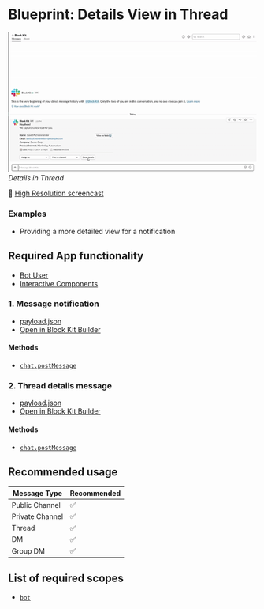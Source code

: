 # Blueprint: Details View in Thread

![](details-thread.gif)  
*Details in Thread*

🎥 [High Resolution screencast](details-thread.mp4)

### Examples

* Providing a more detailed view for a notification

## Required App functionality

* [Bot User](https://api.slack.com/bot-users)
* [Interactive Components](https://api.slack.com/interactive-messages)

### 1. Message notification

* [payload.json](payload-message.json)
* [Open in Block Kit Builder](https://api.slack.com/tools/block-kit-builder?blocks=%5B%7B%22type%22%3A%22section%22%2C%22text%22%3A%7B%22type%22%3A%22mrkdwn%22%2C%22text%22%3A%22*Hey%20there!*%5CnWe%20captured%20a%20new%20lead%20for%20you.%22%7D%7D%2C%7B%22type%22%3A%22divider%22%7D%2C%7B%22type%22%3A%22section%22%2C%22text%22%3A%7B%22type%22%3A%22mrkdwn%22%2C%22text%22%3A%22*Name*%3A%20David%20Pichsenmeister%5Cn*Email*%3A%20%3Cfakelink.toUser.com%7Cdavidpichsenmeister%40example.com%3E%5Cn*Company*%3A%20Demo%20Corp%5Cn*Product%20Interest*%3A%20Marketing%20Automation%22%7D%2C%22accessory%22%3A%7B%22type%22%3A%22button%22%2C%22text%22%3A%7B%22type%22%3A%22plain_text%22%2C%22text%22%3A%22View%20on%20Web%20%3Aarrow_upper_right%3A%22%2C%22emoji%22%3Atrue%7D%2C%22value%22%3A%22click_me_123%22%7D%7D%2C%7B%22type%22%3A%22context%22%2C%22elements%22%3A%5B%7B%22type%22%3A%22mrkdwn%22%2C%22text%22%3A%22%3Acalendar%3A%20*Date%3A*%20May%2017%2C%202019%203%3A14pm%22%7D%2C%7B%22type%22%3A%22mrkdwn%22%2C%22text%22%3A%22%3Aenvelope_with_arrow%3A%20*Inbound%3A*%20Website%22%7D%5D%7D%2C%7B%22type%22%3A%22divider%22%7D%2C%7B%22type%22%3A%22actions%22%2C%22elements%22%3A%5B%7B%22type%22%3A%22users_select%22%2C%22placeholder%22%3A%7B%22type%22%3A%22plain_text%22%2C%22text%22%3A%22Assign%20to%22%2C%22emoji%22%3Atrue%7D%7D%2C%7B%22type%22%3A%22channels_select%22%2C%22placeholder%22%3A%7B%22type%22%3A%22plain_text%22%2C%22text%22%3A%22Post%20to%20channel%22%2C%22emoji%22%3Atrue%7D%7D%2C%7B%22type%22%3A%22button%22%2C%22text%22%3A%7B%22type%22%3A%22plain_text%22%2C%22text%22%3A%22Show%20details%22%2C%22emoji%22%3Atrue%7D%2C%22value%22%3A%22show_details%22%7D%5D%7D%5D)

#### Methods

* [`chat.postMessage`](https://api.slack.com/methods/chat.postMessage)


### 2. Thread details message

* [payload.json](payload-details.json)
* [Open in Block Kit Builder](https://api.slack.com/tools/block-kit-builder?blocks=%5B%7B%22type%22%3A%22section%22%2C%22text%22%3A%7B%22type%22%3A%22mrkdwn%22%2C%22text%22%3A%22*What%27s%20your%20company%27s%20website%3F*%5Cn%3Cfakelink.toUser.com%7Cdemo-corp.com%3E%5Cn%5Cn*How%20many%20people%20are%20employed%20at%20your%20company%3F*%5Cn1500-2000%5Cn%5Cn*Which%20tools%20are%20you%20currently%20using%3F*%5CnSalesforce%2C%20Hubspot%5Cn%5Cn*Are%20you%20interested%20in%20a%20demo%3F*%5CnYes%22%7D%7D%5D)

#### Methods

* [`chat.postMessage`](https://api.slack.com/methods/chat.postMessage)

## Recommended usage

| Message Type  | Recommended |
| ------------- | ------------- |
| Public Channel | :white_check_mark: | 
| Private Channel | :white_check_mark: | 
| Thread | :white_check_mark: |
| DM | :white_check_mark: |
| Group DM | :white_check_mark: |

## List of required scopes

* [`bot`](https://api.slack.com/scopes/bot)

